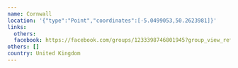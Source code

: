 ```yaml
---
name: Cornwall
location: '{"type":"Point","coordinates":[-5.0499053,50.2623981]}'
links:
  others: 
  facebook: https://facebook.com/groups/1233398746801945?group_view_referrer=profile_browser
others: []
country: United Kingdom
---
```

